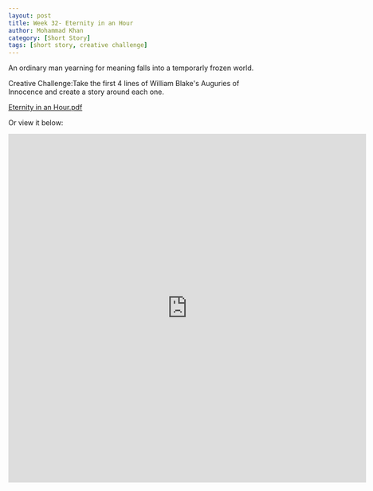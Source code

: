```yaml
---
layout: post
title: Week 32- Eternity in an Hour
author: Mohammad Khan
category: [Short Story]
tags: [short story, creative challenge]
---
```

An ordinary man yearning for meaning falls into a temporarly frozen world.


Creative Challenge:Take the first 4 lines of William Blake's Auguries of Innocence and create a story around each one.


<p><a href="https://drive.google.com/file/d/1gBZCwkEXVYoTo_JV8-BPeC0zsWZysgf9/view?usp=sharing">
Eternity in an Hour.pdf</a></p>

Or view it below: 
<!-- <embed src="https://drive.google.com/file/d/1mrL8nISYXGzBGAjVw-4hgwagVCEkNMaT/view?usp=sharing#toolbar=0" width="800px" height="2100px" /> -->
<iframe
src="https://drive.google.com/file/d/1gBZCwkEXVYoTo_JV8-BPeC0zsWZysgf9/view?usp=sharing&embedded=true"
style="width:718px; height:700px;" frameborder="0"></iframe>